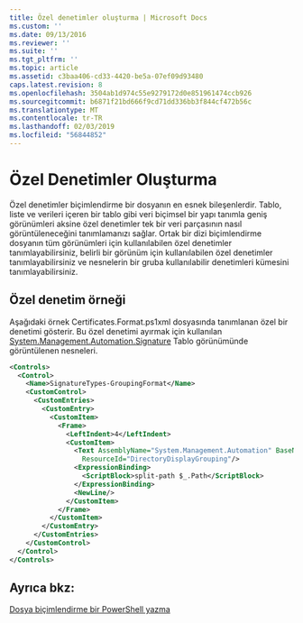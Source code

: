 ```yaml
---
title: Özel denetimler oluşturma | Microsoft Docs
ms.custom: ''
ms.date: 09/13/2016
ms.reviewer: ''
ms.suite: ''
ms.tgt_pltfrm: ''
ms.topic: article
ms.assetid: c3baa406-cd33-4420-be5a-07ef09d93480
caps.latest.revision: 8
ms.openlocfilehash: 3504ab1d974c55e9279172d0e851961474ccb926
ms.sourcegitcommit: b6871f21bd666f9cd71dd336bb3f844cf472b56c
ms.translationtype: MT
ms.contentlocale: tr-TR
ms.lasthandoff: 02/03/2019
ms.locfileid: "56844852"
---
```

# <a name="creating-custom-controls"></a>Özel Denetimler Oluşturma

Özel denetimler biçimlendirme bir dosyanın en esnek bileşenlerdir. Tablo, liste ve verileri içeren bir tablo gibi veri biçimsel bir yapı tanımla geniş görünümleri aksine özel denetimler tek bir veri parçasının nasıl görüntüleneceğini tanımlamanızı sağlar. Ortak bir dizi biçimlendirme dosyanın tüm görünümleri için kullanılabilen özel denetimler tanımlayabilirsiniz, belirli bir görünüm için kullanılabilen özel denetimler tanımlayabilirsiniz ve nesnelerin bir gruba kullanılabilir denetimleri kümesini tanımlayabilirsiniz.

## <a name="custom-control-example"></a>Özel denetim örneği

Aşağıdaki örnek Certificates.Format.ps1xml dosyasında tanımlanan özel bir denetimi gösterir. Bu özel denetimi ayırmak için kullanılan [System.Management.Automation.Signature](/dotnet/api/System.Management.Automation.Signature) Tablo görünümünde görüntülenen nesneleri.

```xml
<Controls>
  <Control>
    <Name>SignatureTypes-GroupingFormat</Name>
    <CustomControl>
      <CustomEntries>
        <CustomEntry>
          <CustomItem>
            <Frame>
              <LeftIndent>4</LeftIndent>
              <CustomItem>
                <Text AssemblyName="System.Management.Automation" BaseName="FileSystemProviderStrings"
                  ResourceId="DirectoryDisplayGrouping"/>
                <ExpressionBinding>
                  <ScriptBlock>split-path $_.Path</ScriptBlock>
                </ExpressionBinding>
                <NewLine/>
              </CustomItem>
            </Frame>
          </CustomItem>
        </CustomEntry>
      </CustomEntries>
    </CustomControl>
  </Control>
</Controls>

```

## <a name="see-also"></a>Ayrıca bkz:

[Dosya biçimlendirme bir PowerShell yazma](./writing-a-powershell-formatting-file.md)
